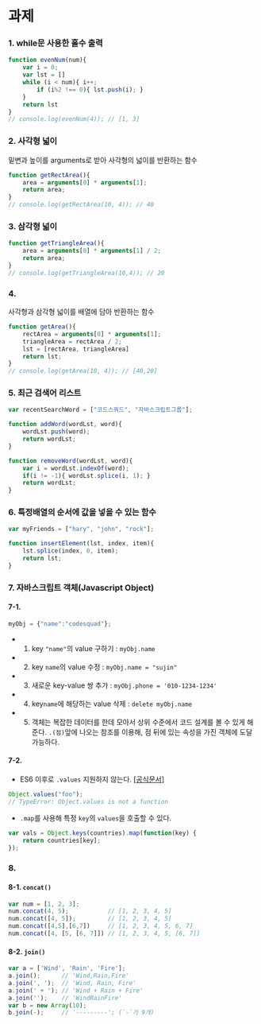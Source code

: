 # 과제

### 1. while문 사용한 홀수 출력
```javascript
function evenNum(num){
    var i = 0;
    var lst = []
    while (i < num){ i++;
        if (i%2 !== 0){ lst.push(i); }
    }
    return lst
}
// console.log(evenNum(4)); // [1, 3]
```

### 2. 사각형 넓이
밑변과 높이를 arguments로 받아 사각형의 넓이를 반환하는 함수
```javascript
function getRectArea(){
    area = arguments[0] * arguments[1];
    return area;
}
// console.log(getRectArea(10, 4)); // 40
```

### 3. 삼각형 넓이
```javascript
function getTriangleArea(){
    area = arguments[0] * arguments[1] / 2;
    return area;
}
// console.log(getTriangleArea(10,4)); // 20
```

### 4.
사각형과 삼각형 넓이를 배열에 담아 반환하는 함수
```javascript
function getArea(){
    rectArea = arguments[0] * arguments[1];
    triangleArea = rectArea / 2;
    lst = [rectArea, triangleArea]
    return lst;
}
// console.log(getArea(10, 4)); // [40,20]
```

### 5. 최근 검색어 리스트 
```javascript
var recentSearchWord = ["코드스쿼드", "자바스크립트그룹"];

function addWord(wordLst, word){
    wordLst.push(word);
    return wordLst;
}

function removeWord(wordLst, word){
    var i = wordLst.indexOf(word);
    if(i != -1){ wordLst.splice(i, 1); }
    return wordLst;
}
```
### 6. 특정배열의 순서에 값을 넣을 수 있는 함수
```javascript
var myFriends = ["hary", "john", "rock"];

function insertElement(lst, index, item){
    lst.splice(index, 0, item);
    return lst;
}
```

### 7. 자바스크립트 객체(Javascript Object)
#### 7-1. 
```javascript
myObj = {"name":"codesquad"};
```
- 1. key `"name"`의 value 구하기 : `myObj.name`
- 2. key `name`의 value 수정 : `myObj.name = "sujin"`
- 3. 새로운 key-value 쌍 추가 : `myObj.phone = '010-1234-1234'`
- 4. key`name`에 해당하는 value 삭제 : `delete myObj.name`
- 5. 객체는 복잡한 데이터를 한데 모아서 상위 수준에서 코드 설계를 볼 수 있게 해준다. `.(점)`앞에 나오는 참조를 이용해, 점 뒤에 있는 속성을 가진 객체에 도달 가능하다.

#### 7-2.
* ES6 이후로 `.values` 지원하지 않는다. [[공식문서]](https://tc39.github.io/ecma262/#sec-object.values)
```javascript
Object.values("foo");
// TypeError: Object.values is not a function
```
* `.map`를 사용해 특정 `key`의 `values`을 호출할 수 있다.
```javascript
var vals = Object.keys(countries).map(function(key) {
    return countries[key];
});
```
### 8.
#### 8-1. `concat()`
```javascript
var num = [1, 2, 3];
num.concat(4, 5);           // [1, 2, 3, 4, 5]
num.concat([4, 5]);         // [1, 2, 3, 4, 5]
num.concat([4,5],[6,7])     // [1, 2, 3, 4, 5, 6, 7]
num.concat([4, [5, [6, 7]]) // [1, 2, 3, 4, 5, [6, 7]]
```

#### 8-2. `join()`
```javascript
var a = ['Wind', 'Rain', 'Fire'];
a.join();      // 'Wind,Rain,Fire'
a.join(', ');  // 'Wind, Rain, Fire'
a.join(' + '); // 'Wind + Rain + Fire'
a.join('');    // 'WindRainFire'
var b = new Array(10);
b.join(-);     // '---------'; (`-`가 9개)
```
